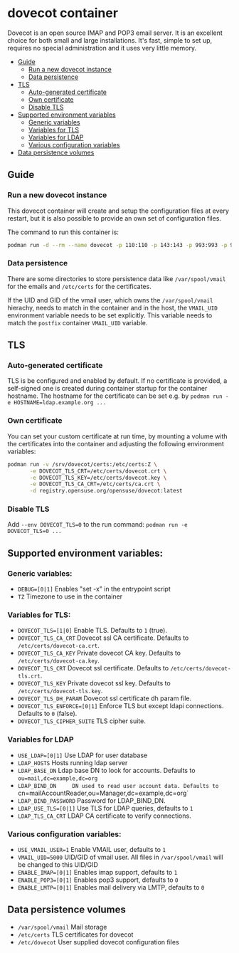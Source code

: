 # dovecot container

Dovecot is an open source IMAP and POP3 email server. It is an excellent
choice for both small and large installations. It's fast, simple to set up,
requires no special administration and it uses very little memory.

- [Guide](#guide)
  - [Run a new dovecot instance](#run-a-new-dovecot-instance)
  - [Data persistence](#data-persistence)
- [TLS](#tls)
  - [Auto-generated certificate](#auto-generated-certificate)
  - [Own certificate](#own-certificate)
  - [Disable TLS](#disable-tls)
- [Supported environment variables](#supported-environment-variables)
  - [Generic variables](#generic-variables)
  - [Variables for TLS](#variables-for-tls)
  - [Variables for LDAP](#variables-for-ldap)
  - [Various configuration variables](#various-configuration-variables)
- [Data persistence volumes](#data-persistence-volumes)


## Guide

### Run a new dovecot instance

This dovecot container will create and setup the configuration files at every
restart, but it is also possible to provide an own set of configuration
files.

The command to run this container is:

```sh
podman run -d --rm --name dovecot -p 110:110 -p 143:143 -p 993:993 -p 995:995 -e USE_LDAP=1 -e LDAP_BASE_DN="ou=mail,dc=example,dc=org" -e LDAP_BIND_DN="cn=mailAccountReader,ou=Manager,dc=example,dc=org" -e LDAP_BIND_PASSWORD="password" registry.opensuse.org/opensuse/dovecot
```

### Data persistence

There are some directories to store persistence data like `/var/spool/vmail` for
the emails and `/etc/certs` for the certificates.

If the UID and GID of the vmail user, which owns the `/var/spool/vmail`
hierachy, needs to match in the container and in the host, the `VMAIL_UID`
environment variable needs to be set explicitly.
This variable needs to match the `postfix` container `VMAIL_UID` variable.

## TLS
### Auto-generated certificate

TLS is be configured and enabled by default. If no certificate is provided, a
self-signed one is created during container startup for the container
hostname. The hostname for the certificate can be set e.g. by
`podman run -e HOSTNAME=ldap.example.org ...`

### Own certificate

You can set your custom certificate at run time, by mounting a volume with the
certificates into the container and adjusting the following environment variables:

```sh
podman run -v /srv/dovecot/certs:/etc/certs:Z \
       -e DOVECOT_TLS_CRT=/etc/certs/dovecot.crt \
       -e DOVECOT_TLS_KEY=/etc/certs/dovecot.key \
       -e DOVECOT_TLS_CA_CRT=/etc/certs/ca.crt \
       -d registry.opensuse.org/opensuse/dovecot:latest
```

### Disable TLS

Add `--env DOVECOT_TLS=0` to the run command: `podman run -e DOVECOT_TLS=0 ...`

## Supported environment variables:
### Generic variables:
- `DEBUG=[0|1]`            Enables "set -x" in the entrypoint script
- `TZ`                     Timezone to use in the container

### Variables for TLS:
- `DOVECOT_TLS=[1|0]`         Enable TLS. Defaults to `1` (true).
- `DOVECOT_TLS_CA_CRT`        Dovecot ssl CA certificate. Defaults to `/etc/certs/dovecot-ca.crt`.
- `DOVECOT_TLS_CA_KEY`        Private dovecot CA key. Defaults to `/etc/certs/dovecot-ca.key`.
- `DOVECOT_TLS_CRT`           Dovecot ssl certificate. Defaults to `/etc/certs/dovecot-tls.crt`.
- `DOVECOT_TLS_KEY`           Private dovecot ssl key. Defaults to `/etc/certs/dovecot-tls.key`.
- `DOVECOT_TLS_DH_PARAM`      Dovecot ssl certificate dh param file.
- `DOVECOT_TLS_ENFORCE=[0|1]` Enforce TLS but except ldapi connections. Defaults to `0` (false).
- `DOVECOT_TLS_CIPHER_SUITE`  TLS cipher suite.

### Variables for LDAP
- `USE_LDAP=[0|1]`	Use LDAP for user database
- `LDAP_HOSTS`		Hosts running ldap server
- `LDAP_BASE_DN`	Ldap base DN to look for accounts. Defaults to `ou=mail,dc=example,dc=org`
- `LDAP_BIND_DN		DN used to read user account data. Defaults to `cn=mailAccountReader,ou=Manager,dc=example,dc=org`
- `LDAP_BIND_PASSWORD`  Password for LDAP_BIND_DN.
- `LDAP_USE_TLS=[0|1]`  Use TLS for LDAP queries, defaults to `1`
- `LDAP_TLS_CA_CRT`     LDAP CA certificate to verify connections.

### Various configuration variables:
- `USE_VMAIL_USER=1`	Enable VMAIL user, defaults to `1`  
- `VMAIL_UID=5000`      UID/GID of vmail user. All files in `/var/spool/vmail` will be changed to this UID/GID
- `ENABLE_IMAP=[0|1]`   Enables imap support, defaults to `1`
- `ENABLE_POP3=[0|1]`   Enables pop3 support, defaults to `0`
- `ENABLE_LMTP=[0|1]`	Enables mail delivery via LMTP, defaults to `0`

## Data persistence volumes
- `/var/spool/vmail`	Mail storage
- `/etc/certs`		TLS certificates for dovecot
- `/etc/dovecot`	User supplied dovecot configuration files
